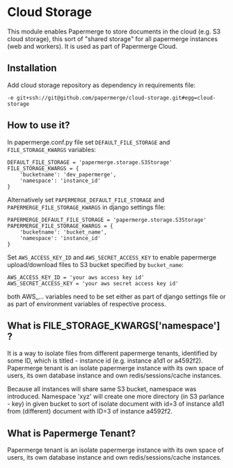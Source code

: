 # Cloud Storage


This module enables Papermerge to store documents in the cloud (e.g. S3 cloud
storage),  this sort of "shared storage" for all papermerge instances (web and
workers). It is used as part of Papermerge Cloud.

## Installation


Add cloud storage repository as dependency in requirements file:

    -e git+ssh://git@github.com/papermerge/cloud-storage.git#egg=cloud-storage


## How to use it?


In papermerge.conf.py file set ``DEFAULT_FILE_STORAGE`` and
``FILE_STORAGE_KWARGS`` variables:

    DEFAULT_FILE_STORAGE = 'papermerge.storage.S3Storage'
    FILE_STORAGE_KWARGS = {
        'bucketname': 'dev_papermerge',
        'namespace': 'instance_id'
    }

Alternatively set ``PAPERMERGE_DEFAULT_FILE_STORAGE``  and
``PAPERMERGE_FILE_STORAGE_KWARGS`` in django settings file:

    PAPERMERGE_DEFAULT_FILE_STORAGE = 'papermerge.storage.S3Storage'
    PAPERMERGE_FILE_STORAGE_KWARGS = {
        'bucketname': 'bucket_name',
        'namespace': 'instance_id'
    }

Set ``AWS_ACCESS_KEY_ID`` and ``AWS_SECRET_ACCESS_KEY`` to enable papermerge
upload/download files to S3 bucket specified by ``bucket_name``:

    AWS_ACCESS_KEY_ID = 'your aws access key id'
    AWS_SECRET_ACCESS_KEY = 'your aws secret access key id'

both AWS_... variables need to be set either as part of django settings file
or as part of environment variables of respective process.



## What is FILE_STORAGE_KWARGS['namespace'] ?


It is a way to isolate files from different papermerge tenants, identified by
some ID, which is titled - instance id (e.g. instance a1d1 or a4592f2).
Papermerge tenant is an isolate papermerge instance with its own space of
users, its own database instance and own redis/sessions/cache instances.

Because all instances will share same S3 bucket, namespace was introduced.
Namespace 'xyz' will create one more directory (in S3 parlance - key) in given
bucket to sort of isolate document with id=3 of instance a1d1 from (different)
document with ID=3 of instance a4592f2.


## What is Papermerge Tenant?


Papermerge tenant is an isolate papermerge instance with its own space of
users, its own database instance and own redis/sessions/cache instances.